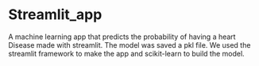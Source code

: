 # Streamlit_app
A machine learning app that predicts the probability of having a heart Disease made with streamlit.
The model was saved a pkl file.
We used the streamlit framework to make the app and scikit-learn to build the model.
